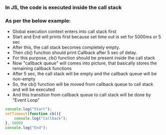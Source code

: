 ### In JS, the code is executed inside the call stack

### As per the below example:
- Global execution context enters into call stack first
- Start and End will prints first because set time out is set for 5000ms or 5 sec
- After this, the call stack becomes completely empty.
- Then cb() function should print Callback after 5 sec of delay.
- For this purpose, cb() function should be present inside the call stack
- Now "callback queue" will comes into picture, that basically stores the remaining callback functions
- After 5 sec, the call stack will be empty and the callback queue will be non-empty
- So, the cb() function will be moved from callback queue to call stack and will be executed
- And this transition from callback queue to call stack will be done by "Event Loop"

```js
console.log("Start");
setTimeout(function cb(){
    console.log("Callback");
}, 5000)
console.log("End");
```